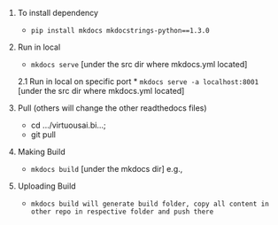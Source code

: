 
1. To install dependency
    * `pip install mkdocs mkdocstrings-python==1.3.0`

2. Run in local
    * `mkdocs serve` [under the src dir where mkdocs.yml located]

    2.1 Run in local on specific port
        * `mkdocs serve -a localhost:8001` [under the src dir where mkdocs.yml located]

3. Pull (others will change the other readthedocs files)
    * cd .../virtuousai.bi...;
    * git pull

4. Making Build
    * `mkdocs build` [under the mkdocs dir] e.g.,
    <!-- * mv vai-toolkit/readthedocs/build/* virtuousai.bitbucket.io/docs/vai-toolkit/  This will not work as strcture changed  -->

5. Uploading Build
    * `mkdocs build will generate build folder, copy all content in other repo in respective folder and push there`

